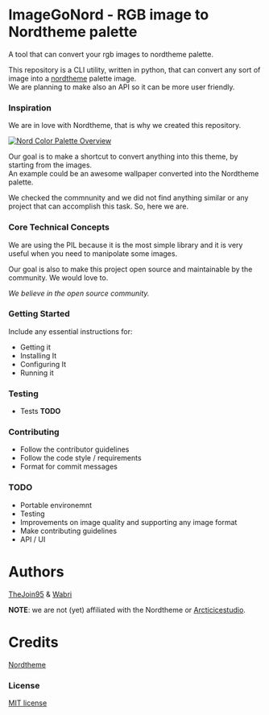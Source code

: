 # ImageGoNord - RGB image to Nordtheme palette
A tool that can convert your rgb images to nordtheme palette.

This repository is a CLI utility, written in python, that can convert any sort of image into a [nordtheme](https://github.com/arcticicestudio/nord) palette image.
<br>We are planning to make also an API so it can be more user friendly.

<!--
@TODO
- Describe very briefly but clearly what the project does.
- State if it is out-of-the-box user-friendly, so it’s clear to the user.
- List its most useful/innovative/noteworthy features.
- State its goals/what problem(s) it solves.
- Note and briefly describe any key concepts (technical, philosophical, or both) important to the user’s understanding.
- Link to any supplementary blog posts or project main pages.
- Note its development status.
- Include badges.
- If possible, include screenshots and demo videos.
-->

### Inspiration

We are in love with Nordtheme, that is why we created this repository.

[![Nord Color Palette Overview](https://raw.githubusercontent.com/arcticicestudio/nord-docs/develop/assets/images/nord/repository-color-palettes.svg?sanitize=true)](https://www.nordtheme.com/docs/colors-and-palettes)

Our goal is to make a shortcut to convert anything into this theme, by starting from the images.
<br>An example could be an awesome wallpaper converted into the Nordtheme palette.

We checked the commnunity and we did not find anything similar or any project that can accomplish this task. So, here we are.

### Core Technical Concepts

We are using the PIL because it is the most simple library and it is very useful when you need to manipolate some images.

Our goal is also to make this project open source and maintainable by the community. We would love to.

*We believe in the open source community.*

### Getting Started
Include any essential instructions for:
- Getting it
- Installing It
- Configuring It
- Running it

### Testing
- Tests **TODO**

### Contributing
- Follow the contributor guidelines
- Follow the code style / requirements
- Format for commit messages

### TODO
- Portable environemnt
- Testing
- Improvements on image quality and supporting any image format
- Make contributing guidelines
- API / UI

# Authors

[TheJoin95](https://github.com/TheJoin95) & [Wabri](https://github.com/Wabri)

**NOTE**: we are not (yet) affiliated with the Nordtheme or [Arcticicestudio](https://github.com/arcticicestudio).

# Credits

[Nordtheme](https://www.nordtheme.com/)

### License

[MIT license](https://github.com/Schrodinger-Hat/ImageGoNord/blob/master/LICENSE)